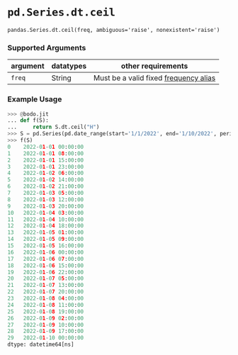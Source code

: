 # `pd.Series.dt.ceil`

`pandas.Series.dt.ceil(freq, ambiguous='raise', nonexistent='raise')`

### Supported Arguments

| argument | datatypes | other requirements |
|----------|-----------|------------------------------------------------------------------------------------------------------------------------------|
| `freq` | String | Must be a valid fixed [frequency alias](https://pandas.pydata.org/docs/user_guide/timeseries.html#timeseries-offset-aliases) |

### Example Usage

```py
>>> @bodo.jit
... def f(S):
...     return S.dt.ceil("H")
>>> S = pd.Series(pd.date_range(start='1/1/2022', end='1/10/2022', periods=30))
>>> f(S)
0    2022-01-01 00:00:00
1    2022-01-01 08:00:00
2    2022-01-01 15:00:00
3    2022-01-01 23:00:00
4    2022-01-02 06:00:00
5    2022-01-02 14:00:00
6    2022-01-02 21:00:00
7    2022-01-03 05:00:00
8    2022-01-03 12:00:00
9    2022-01-03 20:00:00
10   2022-01-04 03:00:00
11   2022-01-04 10:00:00
12   2022-01-04 18:00:00
13   2022-01-05 01:00:00
14   2022-01-05 09:00:00
15   2022-01-05 16:00:00
16   2022-01-06 00:00:00
17   2022-01-06 07:00:00
18   2022-01-06 15:00:00
19   2022-01-06 22:00:00
20   2022-01-07 05:00:00
21   2022-01-07 13:00:00
22   2022-01-07 20:00:00
23   2022-01-08 04:00:00
24   2022-01-08 11:00:00
25   2022-01-08 19:00:00
26   2022-01-09 02:00:00
27   2022-01-09 10:00:00
28   2022-01-09 17:00:00
29   2022-01-10 00:00:00
dtype: datetime64[ns]
```
